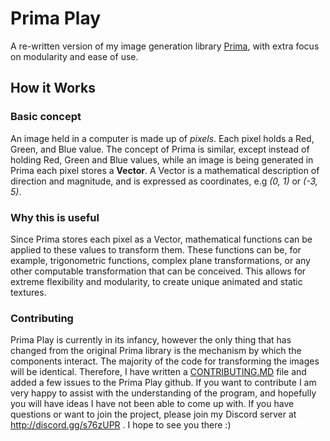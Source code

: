 # Prima Play
A re-written version of my image generation library [Prima](https://github.com/tiggerbiggo/Prima), with extra focus on modularity and ease of use.

## How it Works

### Basic concept
An image held in a computer is made up of *pixels*. Each pixel holds a Red, Green, and Blue value. The concept of Prima is similar, except instead of holding Red, Green and Blue values, while an image is being generated in Prima each pixel stores a **Vector**. A Vector is a mathematical description of direction and magnitude, and is expressed as coordinates, e.g *(0, 1)* or *(-3, 5)*. 

### Why this is useful
Since Prima stores each pixel as a Vector, mathematical functions can be applied to these values to transform them. These functions can be, for example, trigonometric functions, complex plane transformations, or any other computable transformation that can be conceived. This allows for extreme flexibility and modularity, to create unique animated and static textures.

### Contributing
Prima Play is currently in its infancy, however the only thing that has changed from the original Prima library is the mechanism by which the components interact. The majority of the code for transforming the images will be identical. Therefore, I have written a [CONTRIBUTING.MD](https://github.com/tiggerbiggo/PrimaPlay/blob/master/CONTRIBUTING.md) file and added a few issues to the Prima Play github. If you want to contribute I am very happy to assist with the understanding of the program, and hopefully you will have ideas I have not been able to come up with. If you have questions or want to join the project, please join my Discord server at http://discord.gg/s76zUPR . I hope to see you there :)
